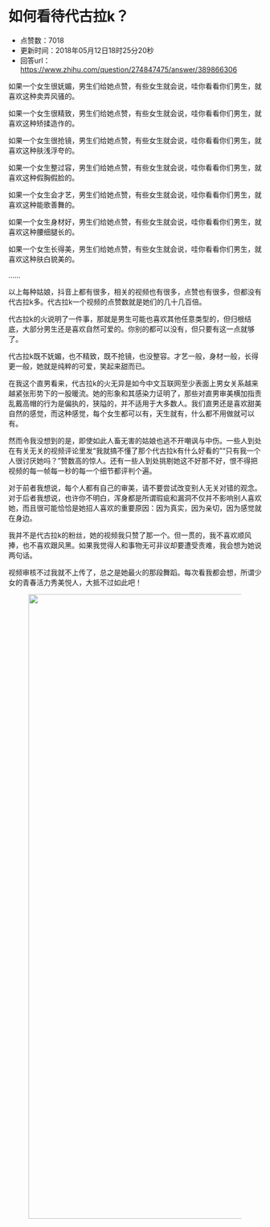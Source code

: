 # 如何看待代古拉k？
- 点赞数：7018
- 更新时间：2018年05月12日18时25分20秒
- 回答url：https://www.zhihu.com/question/274847475/answer/389866306
<body>
 <p data-pid="2fMCxvot">如果一个女生很妩媚，男生们给她点赞，有些女生就会说，哇你看看你们男生，就喜欢这种卖弄风骚的。</p>
 <p data-pid="6G9eLTv8">如果一个女生很精致，男生们给她点赞，有些女生就会说，哇你看看你们男生，就喜欢这种矫揉造作的。</p>
 <p data-pid="0qdoisZ5">如果一个女生很抢镜，男生们给她点赞，有些女生就会说，哇你看看你们男生，就喜欢这种肤浅浮夸的。</p>
 <p data-pid="AG2HYqry">如果一个女生整过容，男生们给她点赞，有些女生就会说，哇你看看你们男生，就喜欢这种假胸假脸的。</p>
 <p data-pid="dmeStSfJ">如果一个女生会才艺，男生们给她点赞，有些女生就会说，哇你看看你们男生，就喜欢这种能歌善舞的。</p>
 <p data-pid="YwkikhDf">如果一个女生身材好，男生们给她点赞，有些女生就会说，哇你看看你们男生，就喜欢这种腰细腿长的。</p>
 <p data-pid="8opkUEl2">如果一个女生长得美，男生们给她点赞，有些女生就会说，哇你看看你们男生，就喜欢这种肤白貌美的。</p>
 <p data-pid="xMtEdCTR">……</p>
 <p data-pid="WyLmTavA">以上每种姑娘，抖音上都有很多，相关的视频也有很多，点赞也有很多，但都没有代古拉k多。代古拉k一个视频的点赞数就是她们的几十几百倍。</p>
 <p data-pid="0EB_J54Z">代古拉k的火说明了一件事，那就是男生可能也喜欢其他任意类型的，但归根结底，大部分男生还是喜欢自然可爱的。你别的都可以没有，但只要有这一点就够了。</p>
 <p data-pid="wrksH1Cb">代古拉k既不妩媚，也不精致，既不抢镜，也没整容。才艺一般，身材一般，长得更一般，她就是纯粹的可爱，笑起来甜而已。</p>
 <p data-pid="LfBz6Qv9">在我这个直男看来，代古拉k的火无异是如今中文互联网至少表面上男女关系越来越紧张形势下的一股暖流。她的形象和其感染力证明了，那些对直男审美横加指责乱戴高帽的行为是偏执的，狭隘的，并不适用于大多数人。我们直男还是喜欢甜美自然的感觉，而这种感觉，每个女生都可以有，天生就有，什么都不用做就可以有。</p>
 <p data-pid="quJiKqxG">然而令我没想到的是，即使如此人畜无害的姑娘也逃不开嘲讽与中伤。一些人到处在有关无关的视频评论里发“我就搞不懂了那个代古拉k有什么好看的”“只有我一个人很讨厌她吗？”赞数高的惊人。还有一些人到处挑剔她这不好那不好，恨不得把视频的每一帧每一秒的每一个细节都评判个遍。</p>
 <p data-pid="yEQm5koM">对于前者我想说，每个人都有自己的审美，请不要尝试改变别人无关对错的观念。对于后者我想说，也许你不明白，浑身都是所谓瑕疵和漏洞不仅并不影响别人喜欢她，而且很可能恰恰是她招人喜欢的重要原因：因为真实，因为亲切，因为感觉就在身边。</p>
 <p data-pid="BqjikczJ">我并不是代古拉k的粉丝，她的视频我只赞了那一个。但一贯的，我不喜欢顺风捧，也不喜欢跟风黑。如果我觉得人和事物无可非议却要遭受责难，我会想为她说两句话。</p>
 <p data-pid="AqVo3eON">视频审核不过我就不上传了，总之是她最火的那段舞蹈。每次看我都会想，所谓少女的青春活力秀美悦人，大抵不过如此吧！</p>
 <figure data-size="normal">
  <img src="https://picx.zhimg.com/50/v2-110dba77080b29061b6b4cf00a0a9085_720w.jpg?source=1940ef5c" data-rawwidth="1242" data-rawheight="2208" data-size="normal" data-original-token="v2-110dba77080b29061b6b4cf00a0a9085" data-default-watermark-src="https://picx.zhimg.com/50/v2-ae386184d9f39493136bb8fd1ed9e463_720w.jpg?source=1940ef5c" class="origin_image zh-lightbox-thumb" width="1242" data-original="https://pic1.zhimg.com/v2-110dba77080b29061b6b4cf00a0a9085_r.jpg?source=1940ef5c">
 </figure>
 <p></p>
</body>